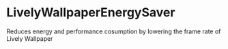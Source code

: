 # LivelyWallpaperEnergySaver
Reduces energy and performance cosumption by lowering the frame rate of Lively Wallpaper
